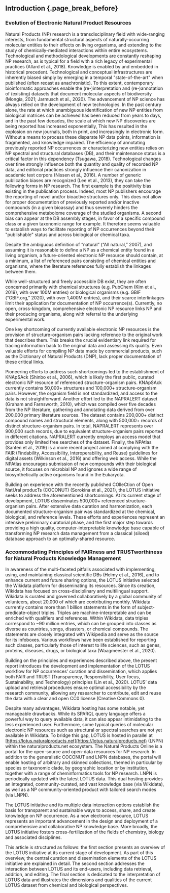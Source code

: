 ## Introduction {.page_break_before}

### Evolution of Electronic Natural Product Resources

Natural Products (NP) research is a transdisciplinary field with wide-ranging interests, from fundamental structural aspects of naturally-occurring molecular entities to their effects on living organisms, and extending to the study of chemically-mediated interactions within entire ecosystems. Technological and methodological developments are constantly reshaping NP research, as is typical for a field with a rich legacy of experimental practices (Allard et al., 2018). Knowledge is enabled by and embedded in historical precedent. Technological and conceptual infrastructures are inherently biased simply by emerging in a temporal "state-of-the-art" when published (often recast as anachronistic). To this extent, contemporary bioinformatic approaches enable the (re-)interpretation and (re-)annotation of (existing) datasets that document molecular aspects of biodiversity (Mongia, 2021; Jarmusch et al., 2020). The advancement of NP science has always relied on the development of new technologies. In the past century alone, the rate at which unambiguous identification of new NP entities from biological matrices can be achieved has been reduced from years to days, and in the past few decades, the scale at which new NP discoveries are being reported has increased exponentially, This has resulted in the explosion on new journals, both in print, and increasingly in electronic form. Without a means to process these disparate NP data points, information is fragmented, and knowledge impaired. The efficiency of annotating previously reported NP occurrences or characterizing new entities relies on NP spectral and structural databases (DB), and their maintenance status is a critical factor in this dependency (Tsugawa, 2018). Technological changes over time strongly influence both the quantity and quality of recorded NP data, and editorial practices strongly influence their canonization in academic text corpora (Nissen et al., 2016). A number of generic publication biases are recognized (Lee et al., 2013), they can take the following forms in NP research. The first example is the positivity bias existing in the publication process. Indeed, most NP publishers encourage the reporting of novel and/or bioactive structures only. This does not allow for proper documentation of previously reported and/or inactive compounds (in a given bioassay) and thus severely hinders the comprehensive metabolome coverage of the studied organisms. A second bias can appear at the DB assembly stages, in favor of a specific compound class or a given taxonomic range for example. It therefore seems valuable to establish ways to facilitate reporting of NP occurrences beyond their "publishable" status and across biological or chemical taxa.

Despite the ambiguous definition of “natural” (“All natural,” 2007), and assuming it is reasonable to define a NP as a chemical entity found in a living organism, a future-oriented electronic NP resource should contain, at a minimum, a list of referenced pairs consisting of chemical entities and organisms, where the literature references fully establish the linkages between them.

While well-structured and freely accessible DB exist, they are often concerned primarily with chemical structures (e.g. PubChem (Kim et al., 2019), with over 100M entries) or biological organisms (e.g. GBIF (“GBIF.org,” 2020), with over 1,400M entries), and their scarce interlinkages limit their application for documentation of NP occurrence(s). Currently, no open, cross-kingdom, comprehensive electronic NP resource links NP and their producing organisms, along with referral to the underlying experimental work.

One key shortcoming of currently available electronic NP resources is the provision of structure-organism pairs lacking reference to the original work that describes them. This breaks the crucial evidentiary link required for tracing information back to the original data and assessing its quality. Even valuable efforts for compiling NP data made by commercial products, such as the Dictionary of Natural Products (DNP), lack proper documentation of these critical links.

Pioneering efforts to address such shortcomings led to the establishment of KNApSAck (Shinbo et al., 2006), which is likely the first public, curated electronic NP resource of referenced structure-organism pairs. KNApSAck currently contains 50,000+ structures and 100,000+ structure-organism pairs. However, the organism field is not standardized, and access to the data is not straightforward. Another effort led to the NAPRALERT dataset (Graham and Farnsworth, 2010), which was compiled over five decades from the NP literature, gathering and annotating data derived from over 200,000 primary literature sources. The dataset contains 200,000+ distinct compound names and structural elements, along with 500,000+ records of distinct structure-organism pairs. In total, NAPRALERT represents over 900,000 such records, due to equivalent structure-organism pairs reported in different citations. NAPRALERT currently employs an access model that provides only limited free searches of the dataset. Finally, the NPAtlas (Santen et al., 2019) is a more recent project aimed at complying with the FAIR (Findability, Accessibility, Interoperability, and Reuse) guidelines for digital assets (Wilkinson et al., 2016) and offering web access. While the NPAtlas encourages submission of new compounds with their biological source, it focuses on microbial NP and ignores a wide range of biosynthetically active organisms found in the Eukaryota.

Building on experience with the recently published COlleCtion of Open NatUral producTs (COCONUT) (Sorokina et al., 2021), the LOTUS initiative seeks to address the aforementioned shortcomings. At its current stage of development, LOTUS disseminates 500,000+ referenced structure-organism pairs. After extensive data curation and harmonization, each documented structure-organism pair was standardized at the chemical, biological, and reference levels. These efforts and experiences represent an intensive preliminary curatorial phase, and the first major step towards providing a high quality, computer-interpretable knowledge base capable of transforming NP research data management from a classical (siloed) database approach to an optimally-shared resource.

### Accommodating Principles of FAIRness and TRUSTworthiness for Natural Products Knowledge Management

In awareness of the multi-faceted pitfalls associated with implementing, using, and maintaining classical scientific DBs (Helmy et al., 2016), and to enhance current and future sharing options, the LOTUS initiative selected the Wikidata platform for disseminating its resources. Since its creation, Wikidata has focused on cross-disciplinary and multilingual support. Wikidata is curated and governed collaboratively by a global community of volunteers, about 20,000 of which are contributing monthly. Wikidata currently contains more than 1 billion statements in the form of subject-predicate-object triples. Triples are machine-interpretable and can be enriched with qualifiers and references. Within Wikidata, data triples correspond to ~90 million entries, which can be grouped into classes as diverse as countries, songs, disasters, or chemical compounds. The statements are closely integrated with Wikipedia and serve as the source for its infoboxes. Various workflows have been established for reporting such classes, particularly those of interest to life sciences, such as genes, proteins, diseases, drugs, or biological taxa (Waagmeester et al., 2020).

Building on the principles and experiences described above, the present report introduces the development and implementation of the LOTUS workflow for NP occurrences’ curation and dissemination, which applies both FAIR and TRUST (Transparency, Responsibility, User focus, Sustainability, and Technology) principles (Lin et al., 2020). LOTUS’ data upload and retrieval procedures ensure optimal accessibility by the research community, allowing any researcher to contribute, edit and reuse the data with a clear and open CC0 license (Creative Commons 0).

Despite many advantages, Wikidata hosting has some notable, yet manageable drawbacks. While its SPARQL query language offers a powerful way to query available data, it can also appear intimidating to the less experienced user. Furthermore, some typical queries of molecular electronic NP resources such as structural or spectral searches are not yet available in Wikidata. To bridge this gap, LOTUS is hosted in parallel at [https://lotus.naturalproducts.net](https://lotus.naturalproducts.net) (LNPN) within the naturalproducts.net ecosystem. The Natural Products Online is a portal for the open-source and open-data resources for NP research. In addition to the generalistic COCONUT and LNPN databases, the portal will enable hosting of arbitrary and skinned collections, themed in particular by species or taxonomic clade, by geographic location or by institution, together with a range of cheminformatics tools for NP research. LNPN is periodically updated with the latest LOTUS data. This dual hosting provides an integrated, community-curated, and vast knowledge base (via Wikidata), as well as a NP community-oriented product with tailored search modes (via LNPN).

The LOTUS initiative and its multiple data interaction options establish the basis for transparent and sustainable ways to access, share, and create knowledge on NP occurrence. As a new electronic resource, LOTUS represents an important advancement in the design and deployment of a comprehensive and collaborative NP knowledge base. More broadly, the LOTUS initiative fosters cross-fertilization of the fields of chemistry, biology and associated disciplines.

This article is structured as follows: the first section presents an overview of the LOTUS initiative at its current stage of development. As part of this overview, the central curation and dissemination elements of the LOTUS initiative are explained in detail. The second section addresses the interaction between LOTUS and its end-users, including data retrieval, addition, and editing. The final section is dedicated to the interpretation of LOTUS data and illustrates the dimensions and qualities of the current LOTUS dataset from chemical and biological perspectives.
